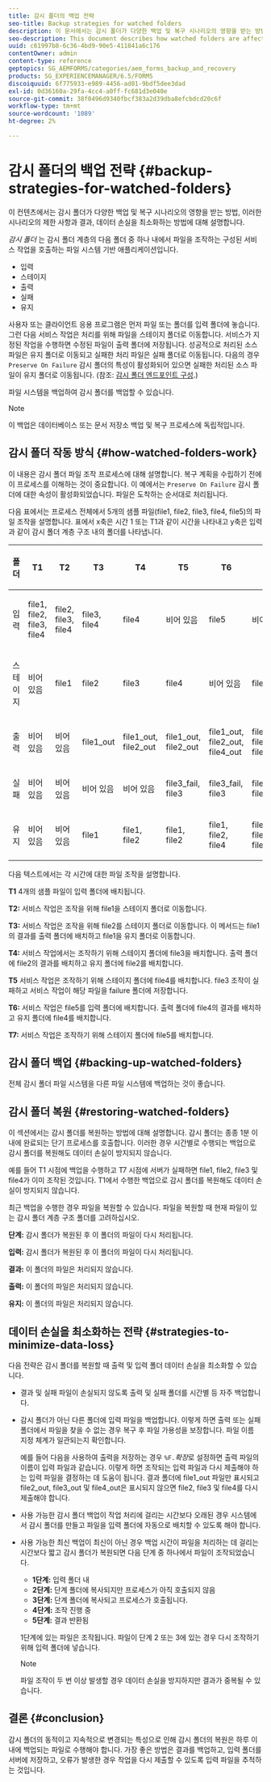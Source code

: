 ```yaml
---
title: 감시 폴더의 백업 전략
seo-title: Backup strategies for watched folders
description: 이 문서에서는 감시 폴더가 다양한 백업 및 복구 시나리오의 영향을 받는 방법, 이러한 시나리오의 제한 사항 및 결과, 데이터 손실을 최소화하는 방법에 대해 설명합니다.
seo-description: This document describes how watched folders are affected by different backup and recovery scenarios, the limitations and outcomes of these scenarios, and how to minimize data loss.
uuid: c61997b8-6c36-4bd9-90e5-411841a6c176
contentOwner: admin
content-type: reference
geptopics: SG_AEMFORMS/categories/aem_forms_backup_and_recovery
products: SG_EXPERIENCEMANAGER/6.5/FORMS
discoiquuid: 6f775933-e989-4456-ad01-9bdf5dee3dad
exl-id: 0d36160a-29fa-4cc4-a0ff-fc681d3e040e
source-git-commit: 38f0496d9340fbcf383a2d39dba8efcbdcd20c6f
workflow-type: tm+mt
source-wordcount: '1089'
ht-degree: 2%

---
```


# 감시 폴더의 백업 전략 {#backup-strategies-for-watched-folders}

이 컨텐츠에서는 감시 폴더가 다양한 백업 및 복구 시나리오의 영향을 받는 방법, 이러한 시나리오의 제한 사항과 결과, 데이터 손실을 최소화하는 방법에 대해 설명합니다.

*감시 폴더* 는 감시 폴더 계층의 다음 폴더 중 하나 내에서 파일을 조작하는 구성된 서비스 작업을 호출하는 파일 시스템 기반 애플리케이션입니다.

* 입력
* 스테이지
* 출력
* 실패
* 유지

사용자 또는 클라이언트 응용 프로그램은 먼저 파일 또는 폴더를 입력 폴더에 놓습니다. 그런 다음 서비스 작업은 처리를 위해 파일을 스테이지 폴더로 이동합니다. 서비스가 지정된 작업을 수행하면 수정된 파일이 출력 폴더에 저장됩니다. 성공적으로 처리된 소스 파일은 유지 폴더로 이동되고 실패한 처리 파일은 실패 폴더로 이동됩니다. 다음의 경우 `Preserve On Failure` 감시 폴더의 특성이 활성화되어 있으면 실패한 처리된 소스 파일이 유지 폴더로 이동됩니다. (참조: [감시 폴더 엔드포인트 구성](/help/forms/using/admin-help/configuring-watched-folder-endpoints.md#configuring-watched-folder-endpoints).)

파일 시스템을 백업하여 감시 폴더를 백업할 수 있습니다.

>[!NOTE]
>
>이 백업은 데이터베이스 또는 문서 저장소 백업 및 복구 프로세스에 독립적입니다.

## 감시 폴더 작동 방식 {#how-watched-folders-work}

이 내용은 감시 폴더 파일 조작 프로세스에 대해 설명합니다. 복구 계획을 수립하기 전에 이 프로세스를 이해하는 것이 중요합니다. 이 예에서는 `Preserve On Failure` 감시 폴더에 대한 속성이 활성화되었습니다. 파일은 도착하는 순서대로 처리됩니다.

다음 표에서는 프로세스 전체에서 5개의 샘플 파일(file1, file2, file3, file4, file5)의 파일 조작을 설명합니다. 표에서 x축은 시간 1 또는 T1과 같이 시간을 나타내고 y축은 입력 과 같이 감시 폴더 계층 구조 내의 폴더를 나타냅니다.

<table>
 <thead>
  <tr>
   <th><p>폴더</p></th>
   <th><p>T1</p></th>
   <th><p>T2</p></th>
   <th><p>T3</p></th>
   <th><p>T4</p></th>
   <th><p>T5</p></th>
   <th><p>T6</p></th>
   <th><p>T7</p></th>
  </tr>
 </thead>
 <tbody>
  <tr>
   <td><p>입력</p></td>
   <td><p>file1, file2, file3, file4</p></td>
   <td><p>file2, file3, file4</p></td>
   <td><p>file3, file4</p></td>
   <td><p>file4</p></td>
   <td><p>비어 있음</p></td>
   <td><p>file5</p></td>
   <td><p>비어 있음</p></td>
  </tr>
  <tr>
   <td><p>스테이지</p></td>
   <td><p>비어 있음</p></td>
   <td><p>file1</p></td>
   <td><p>file2</p></td>
   <td><p>file3</p></td>
   <td><p>file4</p></td>
   <td><p>비어 있음</p></td>
   <td><p>file5</p></td>
  </tr>
  <tr>
   <td><p>출력</p></td>
   <td><p>비어 있음</p></td>
   <td><p>비어 있음</p></td>
   <td><p>file1_out</p></td>
   <td><p>file1_out, file2_out</p></td>
   <td><p>file1_out, file2_out</p></td>
   <td><p>file1_out, file2_out, file4_out</p></td>
   <td><p>file1_out, file2_out, file4_out</p></td>
  </tr>
  <tr>
   <td><p>실패</p></td>
   <td><p>비어 있음</p></td>
   <td><p>비어 있음</p></td>
   <td><p>비어 있음</p></td>
   <td><p>비어 있음</p></td>
   <td><p>file3_fail, file3 </p></td>
   <td><p>file3_fail, file3 </p></td>
   <td><p>file3_fail, file3 </p></td>
  </tr>
  <tr>
   <td><p>유지</p></td>
   <td><p>비어 있음</p></td>
   <td><p>비어 있음</p></td>
   <td><p>file1 </p></td>
   <td><p>file1, file2 </p></td>
   <td><p>file1, file2 </p></td>
   <td><p>file1, file2, file4 </p></td>
   <td><p>file1, file2, file4 </p></td>
  </tr>
 </tbody>
</table>

다음 텍스트에서는 각 시간에 대한 파일 조작을 설명합니다.

**T1** 4개의 샘플 파일이 입력 폴더에 배치됩니다.

**T2:** 서비스 작업은 조작을 위해 file1을 스테이지 폴더로 이동합니다.

**T3:** 서비스 작업은 조작을 위해 file2를 스테이지 폴더로 이동합니다. 이 메서드는 file1의 결과를 출력 폴더에 배치하고 file1을 유지 폴더로 이동합니다.

**T4:** 서비스 작업에서는 조작하기 위해 스테이지 폴더에 file3을 배치합니다. 출력 폴더에 file2의 결과를 배치하고 유지 폴더에 file2를 배치합니다.

**T5** 서비스 작업은 조작하기 위해 스테이지 폴더에 file4를 배치합니다. file3 조작이 실패하고 서비스 작업이 해당 파일을 failure 폴더에 저장합니다.

**T6:** 서비스 작업은 file5를 입력 폴더에 배치합니다. 출력 폴더에 file4의 결과를 배치하고 유지 폴더에 file4를 배치합니다.

**T7:** 서비스 작업은 조작하기 위해 스테이지 폴더에 file5를 배치합니다.

## 감시 폴더 백업 {#backing-up-watched-folders}

전체 감시 폴더 파일 시스템을 다른 파일 시스템에 백업하는 것이 좋습니다.

## 감시 폴더 복원 {#restoring-watched-folders}

이 섹션에서는 감시 폴더를 복원하는 방법에 대해 설명합니다. 감시 폴더는 종종 1분 이내에 완료되는 단기 프로세스를 호출합니다. 이러한 경우 시간별로 수행되는 백업으로 감시 폴더를 복원해도 데이터 손실이 방지되지 않습니다.

예를 들어 T1 시점에 백업을 수행하고 T7 시점에 서버가 실패하면 file1, file2, file3 및 file4가 이미 조작된 것입니다. T1에서 수행한 백업으로 감시 폴더를 복원해도 데이터 손실이 방지되지 않습니다.

최근 백업을 수행한 경우 파일을 복원할 수 있습니다. 파일을 복원할 때 현재 파일이 있는 감시 폴더 계층 구조 폴더를 고려하십시오.

**단계:** 감시 폴더가 복원된 후 이 폴더의 파일이 다시 처리됩니다.

**입력:** 감시 폴더가 복원된 후 이 폴더의 파일이 다시 처리됩니다.

**결과:** 이 폴더의 파일은 처리되지 않습니다.

**출력:** 이 폴더의 파일은 처리되지 않습니다.

**유지:** 이 폴더의 파일은 처리되지 않습니다.

## 데이터 손실을 최소화하는 전략 {#strategies-to-minimize-data-loss}

다음 전략은 감시 폴더를 복원할 때 출력 및 입력 폴더 데이터 손실을 최소화할 수 있습니다.

* 결과 및 실패 파일이 손실되지 않도록 출력 및 실패 폴더를 시간별 등 자주 백업합니다.
* 감시 폴더가 아닌 다른 폴더에 입력 파일을 백업합니다. 이렇게 하면 출력 또는 실패 폴더에서 파일을 찾을 수 없는 경우 복구 후 파일 가용성을 보장합니다. 파일 이름 지정 체계가 일관되는지 확인합니다.

  예를 들어 다음을 사용하여 출력을 저장하는 경우 `%F.`*확장*&#x200B;로 설정하면 출력 파일의 이름이 입력 파일과 같습니다. 이렇게 하면 조작되는 입력 파일과 다시 제출해야 하는 입력 파일을 결정하는 데 도움이 됩니다. 결과 폴더에 file1_out 파일만 표시되고 file2_out, file3_out 및 file4_out은 표시되지 않으면 file2, file3 및 file4를 다시 제출해야 합니다.

* 사용 가능한 감시 폴더 백업이 작업 처리에 걸리는 시간보다 오래된 경우 시스템에서 감시 폴더를 만들고 파일을 입력 폴더에 자동으로 배치할 수 있도록 해야 합니다.
* 사용 가능한 최신 백업이 최신이 아닌 경우 백업 시간이 파일을 처리하는 데 걸리는 시간보다 짧고 감시 폴더가 복원되면 다음 단계 중 하나에서 파일이 조작되었습니다.

   * **1단계:** 입력 폴더 내
   * **2단계:** 단계 폴더에 복사되지만 프로세스가 아직 호출되지 않음
   * **3단계:** 단계 폴더에 복사되고 프로세스가 호출됩니다.
   * **4단계:** 조작 진행 중
   * **5단계:** 결과 반환됨

  1단계에 있는 파일은 조작됩니다. 파일이 단계 2 또는 3에 있는 경우 다시 조작하기 위해 입력 폴더에 넣습니다.

  >[!NOTE]
  >
  >파일 조작이 두 번 이상 발생할 경우 데이터 손실을 방지하지만 결과가 중복될 수 있습니다.

## 결론 {#conclusion}

감시 폴더의 동적이고 지속적으로 변경되는 특성으로 인해 감시 폴더의 복원은 하루 이내에 백업되는 파일로 수행해야 합니다. 가장 좋은 방법은 결과를 백업하고, 입력 폴더를 서버에 저장하고, 오류가 발생한 경우 작업을 다시 제출할 수 있도록 입력 파일을 추적하는 것입니다.
